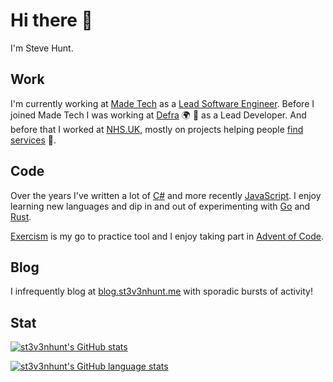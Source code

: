# Hi there 👋

I'm Steve Hunt.

## Work

I'm currently working at [Made Tech](https://github.com/madetech) as a
[Lead Software Engineer](https://github.com/madetech/handbook/blob/main/roles/lead_software_engineer.md).
Before I joined Made Tech I was working at [Defra](https://github.com/defra)
:earth_africa: :tractor: as a Lead Developer. And before that I worked at
[NHS.UK](https://github.com/nhsuk), mostly on projects helping people
[find services](https://www.nhs.uk/service-search) :hospital:.

## Code

Over the years I've written a lot of
[C#](https://learn.microsoft.com/en-us/dotnet/csharp/) and more recently
[JavaScript](https://developer.mozilla.org/en-US/docs/Web/JavaScript).
I enjoy learning new languages and dip in and out of experimenting with
[Go](https://golang.org/) and [Rust](https://www.rust-lang.org/).

[Exercism](https://exercism.io/) is my go to practice tool and I enjoy taking
part in [Advent of Code](https://adventofcode.com/).

## Blog

I infrequently blog at [blog.st3v3nhunt.me](https://blog.st3v3nhunt.me/) with
sporadic bursts of activity!

## Stat

[![st3v3nhunt's GitHub stats](https://github-readme-stats.vercel.app/api?username=st3v3nhunt&show_icons=true&hide=stars&theme=radical)](https://github.com/st3v3nhunt)

[![st3v3nhunt's GitHub language stats](https://github-readme-stats.vercel.app/api/top-langs?username=st3v3nhunt&show_icons=true&locale=en&hide=yacc&layout=compact&langs_count=6&theme=radical)](https://github.com/st3v3nhunt)
